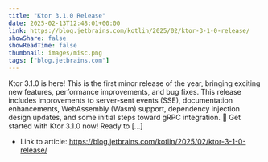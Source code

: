 ```yaml
---
title: "Ktor 3.1.0 Release"
date: 2025-02-13T12:48:01+00:00
link: https://blog.jetbrains.com/kotlin/2025/02/ktor-3-1-0-release/
showShare: false
showReadTime: false
thumbnail: images/misc.png
tags: ["blog.jetbrains.com"]
---
```

Ktor 3.1.0 is here! This is the first minor release of the year, bringing exciting new features, performance improvements, and bug fixes. This release includes improvements to server-sent events (SSE), documentation enhancements, WebAssembly (Wasm) support, dependency injection design updates, and some initial steps toward gRPC integration. 🚀 Get started with Ktor 3.1.0 now! Ready to […]

- Link to article: https://blog.jetbrains.com/kotlin/2025/02/ktor-3-1-0-release/